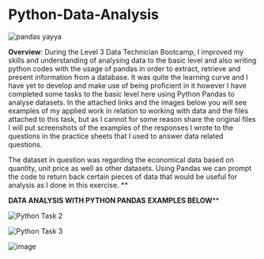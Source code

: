 # Python-Data-Analysis

![pandas yayya](https://github.com/insights000/Python-Data-Analysis/assets/150028138/f9e894e1-2bdc-4899-85ac-18a97feb8ece)


**Overview**: During the Level 3 Data Technician Bootcamp, I improved my skills and understanding of analysing data to the basic level and also writing python codes with the usage of pandas in order to extract, retrieve and present information from a database. It was quite the learning curve and I have yet to develop and make use of being proficient in it however I have completed some tasks to the basic level here using Python Pandas to analyse datasets. In the attached links and the images below you will see examples of my applied work in relation to working with data and the files attached to this task, but as I cannot for some reason share the original files I will put screenshots of the examples of the responses I wrote to the questions in the practice sheets that I used to answer data related questions.

The dataset in question was regarding the economical data based on quantity, unit price as well as other datasets. Using Pandas we can prompt the code to return back certain pieces of data that would be useful for analysis as I done in this exercise.
**

**DATA ANALYSIS WITH PYTHON PANDAS**
**EXAMPLES BELOW****

![Python Task 2](https://github.com/insights000/Python-Data-Analysis/assets/150028138/10d4cc25-1fd9-4385-ae81-8c91450e089a)







![Python Task 3](https://github.com/insights000/Python-Data-Analysis/assets/150028138/029b8106-19e0-4968-bc04-3695ca0178b8)























![image](https://github.com/insights000/Python-Data-Analysis/assets/150028138/bbde6360-8eba-4d22-8b39-f4e272f6e048)





















